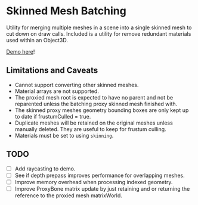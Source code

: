# Skinned Mesh Batching

Utility for merging multiple meshes in a scene into a single skinned mesh to cut down on draw calls. Included is a utility for remove redundant materials used within an Object3D.

[Demo here](https://gkjohnson.github.io/webxr-sandbox/skinned-mesh-batching/)!

## Limitations and Caveats

- Cannot support converting other skinned meshes.
- Material arrays are not supported.
- The proxied mesh root is expected to have no parent and not be reparented unless the batching proxy skinned mesh finished with.
- The skinned proxy meshes geometry bounding boxes are only kept up to date if frustumCulled = true.
- Duplicate meshes will be retained on the original meshes unless manually deleted. They are useful to keep for frustum culling.
- Materials must be set to using `skinning`.

## TODO

- [ ] Add raycasting to demo.
- [ ] See if depth prepass improves performance for overlapping meshes.
- [ ] Improve memory overhead when processing indexed geometry.
- [ ] Improve ProxyBone matrix update by just retaining and or returning the reference to the proxied mesh matrixWorld.
